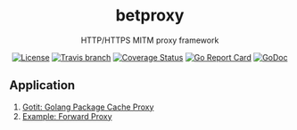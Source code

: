 <h1 align="center">betproxy</h1>
<p align="center">HTTP/HTTPS MITM proxy framework
</p>

<p align="center">
    <a href="https://raw.githubusercontent.com/faceair/betproxy/master/LICENSE"><img src="https://img.shields.io/hexpm/l/plug.svg" alt="License"></a>
    <a href="https://travis-ci.org/faceair/betproxy"><img src="https://img.shields.io/travis/faceair/betproxy/master.svg?t=1529308868" alt="Travis branch"></a>
    <a href="https://coveralls.io/github/faceair/betproxy?branch=master"><img src="https://coveralls.io/repos/github/faceair/betproxy/badge.svg?branch=master&t=1529308868" alt="Coverage Status"></a>
    <a href="https://goreportcard.com/report/github.com/faceair/betproxy"><img src="https://goreportcard.com/badge/github.com/faceair/betproxy?t=1529308868" alt="Go Report Card"></a>
    <a href="https://godoc.org/github.com/faceair/betproxy"><img src="https://godoc.org/github.com/faceair/betproxy?status.svg" alt="GoDoc"></a>
</p>

## Application

1. [Gotit: Golang Package Cache Proxy](https://github.com/faceair/gotit)
2. [Example: Forward Proxy](https://github.com/faceair/betproxy/blob/master/example/main.go)
